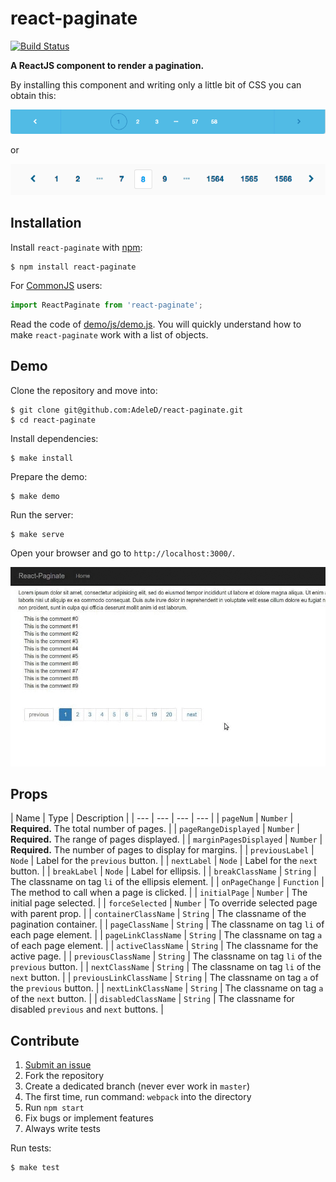 # react-paginate
[![Build Status](https://travis-ci.org/AdeleD/react-paginate.svg?branch=master)](https://travis-ci.org/AdeleD/react-paginate)

**A ReactJS component to render a pagination.**

By installing this component and writing only a little bit of CSS you can obtain this:

<img src="./docs/img/pagination2.png" alt="Pagination demo 2" />

or

<img src="./docs/img/pagination1.png" alt="Pagination demo 1" />

## Installation

Install `react-paginate` with [npm](https://www.npmjs.com/):

```
$ npm install react-paginate
```

For [CommonJS](http://wiki.commonjs.org/wiki/CommonJS) users:

```javascript
import ReactPaginate from 'react-paginate';
```

Read the code of [demo/js/demo.js][1]. You will quickly understand
how to make `react-paginate` work with a list of objects.

## Demo

Clone the repository and move into:

```console
$ git clone git@github.com:AdeleD/react-paginate.git
$ cd react-paginate
```

Install dependencies:

```console
$ make install
```

Prepare the demo:

```console
$ make demo
```

Run the server:

```console
$ make serve
```

Open your browser and go to `http://localhost:3000/`.

<img src="./docs/img/react-paginate.gif" alt="Pagination demo" />

## Props

| Name | Type | Description |
| --- | --- | --- | --- |
| `pageNum` | `Number` | **Required.** The total number of pages. |
| `pageRangeDisplayed` | `Number` | **Required.** The range of pages displayed. |
| `marginPagesDisplayed` | `Number` | **Required.** The number of pages to display for margins. |
| `previousLabel` | `Node` | Label for the `previous` button. |
| `nextLabel` | `Node` | Label for the `next` button. |
| `breakLabel` | `Node` | Label for ellipsis. |
| `breakClassName` | `String` | The classname on tag `li` of the ellipsis element. |
| `onPageChange` | `Function` | The method to call when a page is clicked. |
| `initialPage` | `Number` | The initial page selected. |
| `forceSelected` | `Number` | To override selected page with parent prop. |
| `containerClassName` | `String` | The classname of the pagination container. |
| `pageClassName` | `String` | The classname on tag `li` of each page element. |
| `pageLinkClassName` | `String` | The classname on tag `a` of each page element. |
| `activeClassName` | `String` | The classname for the active page. |
| `previousClassName` | `String` | The classname on tag `li` of the `previous` button. |
| `nextClassName` | `String` | The classname on tag `li` of the `next` button. |
| `previousLinkClassName` | `String` | The classname on tag `a` of the `previous` button. |
| `nextLinkClassName` | `String` | The classname on tag `a` of the `next` button. |
| `disabledClassName` | `String` | The classname for disabled `previous` and `next` buttons. |

## Contribute

1. [Submit an issue](https://github.com/AdeleD/react-paginate/issues)
2. Fork the repository
3. Create a dedicated branch (never ever work in `master`)
4. The first time, run command: `webpack` into the directory
5. Run `npm start`
6. Fix bugs or implement features
7. Always write tests

Run tests:

```console
$ make test
```

[1]: https://github.com/AdeleD/react-paginate/blob/master/demo/js/demo.js

